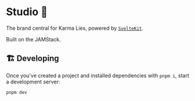 # Studio 💾

The brand central for Karma Lies, powered by [`SvelteKit`](https://github.com/sveltejs/kit).

Built on the JAMStack.

## 🏗 Developing

Once you've created a project and installed dependencies with `pnpm i`, start a development server:

```bash
pnpm dev
```

